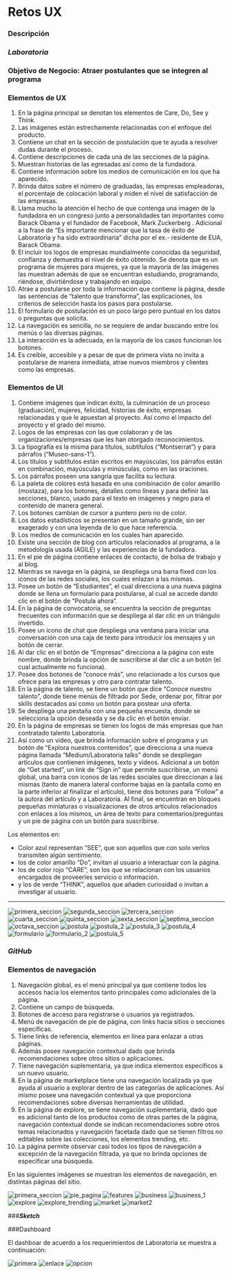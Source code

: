 # Retos UX

### Descripción
### ***Laboratoria***

### Objetivo de Negocio: Atraer postulantes que se integren al programa

### Elementos de UX

1. En la página principal se denotan los elementos de Care, Do, See y Think.
2. Las imágenes están estrechamente relacionadas con el enfoque del producto.
3. Contiene un chat en la sección de postulación que te ayuda a resolver dudas durante el proceso.
4. Contiene descripciones de cada una de las secciones de la página.
5. Muestran historias de las egresadas así como de la fundadora.
6. Contiene información sobre los medios de comunicación en los que ha aparecido.
7. Brinda datos sobre el número de graduadas, las empresas empleadoras, el porcentaje de colocación laboral y miden el nivel de satisfacción de las empresas.
8. Llama mucho la atención el hecho de que contenga una imagen de la fundadora en un congreso junto a personalidades tan importantes como Barack Obama y el fundador de Facebook, Mark Zuckerberg . Adicional a la frase de “Es importante mencionar que la tasa de éxito de Laboratoria y ha sido extraordinaria” dicha por el ex.- residente de EUA, Barack Obama.
9. El incluir los logos de empresas mundialmente conocidas da seguridad, confianza y demuestra el nivel de éxito obtenido.
Se denota que es un programa de mujeres para mujeres, ya que la mayoría de las imágenes las muestran además de que se encuentran estudiando, programando, riéndose, divirtiéndose y trabajando en equipo.
10. Atrae a postularse por toda la información que contiene la página, desde las sentencias de “talento que transforma”, las explicaciones, los criterios de selección hasta los pasos para postularse.
11. El formulario de postulación es un poco largo pero puntual en los datos o preguntas  que solicita.
12. La navegación es sencilla, no se requiere de andar buscando entre los menús o las diversas páginas.
13. La interacción es la adecuada, en la mayoría de los casos funcionan los botones.
14. Es creíble, accesible y a pesar de que de primera vista no invita a postularse de manera inmediata, atrae nuevos miembros y clientes como las empresas.

### Elementos de UI

1. Contiene imágenes que  indican éxito, la culminación de un proceso (graduación), mujeres, felicidad, historias de éxito,  empresas relacionadas y que le apuestan al proyecto. Así como el impacto del proyecto y el grado del mismo.
2. Logos de las empresas con las que colaboran y de las organizaciones/empresas que les han otorgado reconocimientos.
3. La tipografía es la misma para títulos, subtítulos (“Montserrat”) y para párrafos (“Museo-sans-1”).
4. Los títulos y subtítulos están escritos en mayúsculas, los párrafos están en combinación, mayúsculas y minúsculas, como en las oraciones.
5. Los párrafos poseen una sangría que facilita su lectura.
6. La paleta de colores está basada en una combinación de color amarillo (mostaza), para los botones, detalles como líneas y para definir las secciones, blanco, usado para el texto en imágenes y negro para el contenido de manera general.
7. Los botones cambian de cursor a puntero pero no de color.
8. Los datos estadísticos se presentan en un tamaño grande, sin ser exagerado y con una leyenda de lo que hace referencia.
9. Los medios de comunicación en los cuales han aparecido.
10. Existe una sección de blog con artículos relacionados al programa, a la metodología usada (AGILE) y las experiencias de la fundadora.
11. En el pie de página contiene enlaces de contacto, de bolsa de trabajo y al blog.
12. Mientras se navega en la página, se despliega una barra fixed con los iconos de las redes sociales, los cuales enlazan a las mismas.
13. Posee un botón de “Estudiantes”, el cual direcciona a una nueva página donde se llena un formulario para postularse, al cual se accede dando clic en el botón de “Postula ahora”.
14. En la página de convocatoria, se encuentra la sección de preguntas frecuentes con información que se despliega al dar clic en un triángulo invertido.
15. Posee un icono de chat que despliega una ventana para iniciar una conversación con una caja de texto para introducir los mensajes y un botón de cerrar.
16. Al dar clic en el botón de “Empresas” direcciona a la página con este nombre, donde brinda la opción de suscribirse al dar clic a un botón (el cual actualmente no funciona).
17. Posee dos botones de “conoce más”, uno relacionado a los cursos que ofrece para las empresas y otro para contratar talento.
18. En la página de talento, se tiene un botón que dice “Conoce nuestro talento”, donde tiene menús de filtrado por Sede, ordenar por, filtrar por skills destacados así como un botón para postear una oferta.
19. Se despliega una pestaña con una pequeña encuesta, donde se selecciona la opción deseada y se da clic en el botón enviar.
20. En la página de empresas se tienen los logos de más empresas que han contratado talento Laboratoria.
21. Así como un video, que brinda información sobre el programa y un botón de “Explora nuestros contenidos”, que direcciona a una nueva página llamada “Medium/Laboratoria talks” donde se despliegan artículos que contienen imágenes, texto y videos. Adicional a un botón de “Get started”, un link de “Sign in” que permite suscribirse, un menú global, una barra con iconos de las redes sociales que direccionan a las mismas (tanto de manera lateral conforme bajas en la pantalla como en la parte inferior al finalizar el artículo),  tiene dos botones para “Follow” a la autora del artículo y a Laboratoria. Al final, se encuentran en bloques pequeñas miniaturas o visualizaciones de otros artículos relacionados con enlaces a los mismos, un área de texto para comentarios/preguntas y un pie de página con un botón para  suscribirse.

Los elementos en:
- Color azul representan “SEE”,  que son aquellos que con solo verlos transmiten algún sentimiento.
- los de color amarillo “Do”, invitan al usuario a interactuar con la página.
- los de color rojo “CARE”, son los que se relacionan con los usuarios encargados de proveerles servicio o información.
- y los de verde “THINK”, aquellos que añaden curiosidad o invitan a investigar al usuario.

***
![primera_seccion](./images/primera_seccion.png)
![segunda_seccion](./images/segunda_seccion.png)
![tercera_seccion](./images/tercera_seccion.png)
![cuarta_seccion](./images/cuarta_seccion.png)
![quinta_seccion](./images/quinta_seccion.png)
![sexta_seccion](./images/sexta_seccion.png)
![septima_seccion](./images/septima_seccion.png)
![octava_seccion](./images/octava_seccion.png)
![postula](./images/postula.png)
![postula_2](./images/postula_2.png)
![postula_3](./images/postula_3.png)
![postula_4](./images/postula_4.png)
![formulario](./images/formulario.png)
![formulario_2](./images/formulario_2.png)
![postula_5](./images/postula_5.png)

### ***GitHub***

### Elementos de navegación

1. Navegación global, es el menú principal ya que contiene todos los accesos hacia los elementos tanto principales como adicionales de la página.
2. Contiene un campo de búsqueda.
3. Botones de acceso para registrarse o usuarios ya registrados.
4. Menú de navegación de pie de página, con links hacia sitios o secciones específicas.
5. Tiene links de referencia, elementos en línea para enlazar a otras páginas.
6. Además posee navegación contextual dado que brinda recomendaciones sobre otros sitios o aplicaciones.
7. Tiene navegación suplementaria, ya que indica elementos específicos a un nuevo usuario.
8. En la página de marketplace tiene una navegación localizada ya que ayuda al usuario a explorar dentro de las categorías de aplicaciones. Así mismo posee una navegación contextual ya que proporciona recomendaciones sobre diversas herramientas de utilidad.
9. En la página de explore, se tiene navegación suplementaria, dado que es adicional tanto de los productos como de otras partes de la página, navegación contextual donde se indican recomendaciones sobre otros temas relacionados y navegación facetada dado que se tienen filtros no editables sobre las colecciones, los elementos trending, etc.
10. La página permite observar casi todos los tipos de navegación a excepción de la navegación filtrada, ya que no brinda opciones de especificar una búsqueda.

En las siguientes imágenes se muestran los elementos de navegación, en distintas páginas del sitio.

![primera_seccion](./images/pag_principal_gh.png)
![pie_pagina](./images/pag_princ_pie_gh.png)
![features](./images/features_gh.png)
![business](./images/business_gh.png)
![business_1](./images/business_1_gh.png)
![explore](./images/explore_gh.png)
![explore_trending](./images/explore_trending.png)
![market](./images/marketplace_gh.png)
![market2](./images/marketplace_2.png)

###***Sketch***

###Dashboard

El dashboar de acuerdo a los requerimientos de Laboratoria se muestra a continuación:

![primera](./images/dashboard.png)
![enlace](./images/dashboard_1.png)
![opcion](./images/dashboard_2.png)
